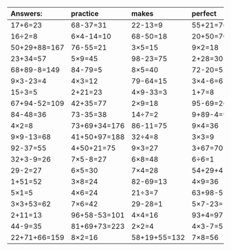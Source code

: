 | Answers: | practice | makes | perfect | ! |
| :--- | :--- | :--- | :--- | :--- |
| 17+6=23 | 68-37=31 | 22-13=9 | 55+21=76 | 8×6=48 | 
| 16÷2=8 | 6×4-14=10 | 68-50=18 | 20+50=70 | 6+72=78 | 
| 50+29+88=167 | 76-55=21 | 3×5=15 | 9×2=18 | 18÷9=2 | 
| 23+34=57 | 5×9=45 | 98-23=75 | 2+28=30 | 20+60=80 | 
| 68+89-8=149 | 84-79=5 | 8×5=40 | 72-20=52 | 30-30=0 | 
| 9×3-23=4 | 4×3=12 | 79-64=15 | 3×4-6=6 | 48÷6=8 | 
| 15÷3=5 | 2+21=23 | 4×9-33=3 | 1+7=8 | 99-35=64 | 
| 67+94-52=109 | 42+35=77 | 2×9=18 | 95-69=26 | 97+33+33=163 | 
| 84-48=36 | 73-35=38 | 14÷7=2 | 9+89-4=94 | 31+66-32=65 | 
| 4×2=8 | 73+69+34=176 | 86-11=75 | 9×4=36 | 22-4=18 | 
| 9×9-13=68 | 41+50+97=188 | 32÷4=8 | 3×3=9 | 64+9=73 | 
| 92-37=55 | 4+50+21=75 | 9×3=27 | 3+67=70 | 36÷4=9 | 
| 32+3-9=26 | 7×5-8=27 | 6×8=48 | 6÷6=1 | 42÷6=7 | 
| 29-2=27 | 6×5=30 | 7×4=28 | 54+29+41=124 | 6×7=42 | 
| 1+51=52 | 3×8=24 | 82-69=13 | 4×9=36 | 4×7=28 | 
| 5×1=5 | 4×6=24 | 21÷3=7 | 63+98-52=109 | 7×9=63 | 
| 3×3+53=62 | 7×6=42 | 29-28=1 | 5×7-23=12 | 18÷6=3 | 
| 2+11=13 | 96+58-53=101 | 4×4=16 | 93+4=97 | 97-25=72 | 
| 44-9=35 | 81+69+73=223 | 2×2=4 | 4×3-7=5 | 49÷7=7 | 
| 22+71+66=159 | 8×2=16 | 58+19+55=132 | 7×8=56 | 4×3-11=1 | 
